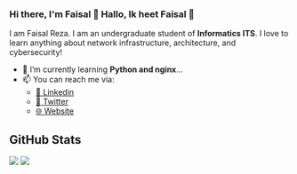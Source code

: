 ### Hi there, I'm Faisal 👋 Hallo, Ik heet Faisal 👋

I am Faisal Reza. I am an undergraduate student of **Informatics ITS**. I love to learn anything about network infrastructure, architecture, and cybersecurity!

- 🌱 I’m currently learning **Python and nginx**...
- 📫 You can reach me via:
    - [📘 Linkedin](https://www.linkedin.com/in/vanzeven/)
    - [🔗 Twitter](https://twitter.com/siebenorbit)
    - [🌐 Website](https://vanzeven.wordpress.com)

## GitHub Stats
<p>
  <img src="https://github-readme-stats.vercel.app/api/top-langs/?username=vanzeven&hide_border=true&hide=html,css&theme=tokyonight" />
  <img src="https://github-readme-stats.vercel.app/api?username=vanzeven&line_height=27&count_private=true&hide_border=true&show_icons=true&theme=tokyonight">
</p>
